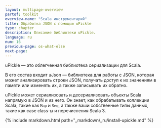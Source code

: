 ```yaml
---
layout: multipage-overview
partof: toolkit
overview-name: "Scala инструментарий"
title: Обработка JSON с помощью uPickle
type: chapter
description: Описание библиотеки uPickle.
language: ru
num: 16
previous-page: os-what-else
next-page:
---
```


uPickle — это облегченная библиотека сериализации для Scala.

В его состав входит uJson — библиотека для работы с JSON, которая может анализировать строки JSON, 
получать доступ к их значениям в памяти или изменять их, а также записывать их обратно.

uPickle может сериализовать и десериализовать объекты Scala напрямую в JSON и из него. 
Он знает, как обрабатывать коллекции Scala, такие как `Map` и `Seq`, 
а также ваши собственные типы данных, такие как case class-ы и перечисления Scala 3.

{% include markdown.html path="_markdown/_ru/install-upickle.md" %}
